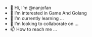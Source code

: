 - 👋 Hi, I’m @nanjofan
- 👀 I’m interested in Game And Golang
- 🌱 I’m currently learning ...
- 💞️ I’m looking to collaborate on ...
- 📫 How to reach me ...

<!---
nanjofan/nanjofan is a ✨ special ✨ repository because its `README.md` (this file) appears on your GitHub profile.
You can click the Preview link to take a look at your changes.
--->
